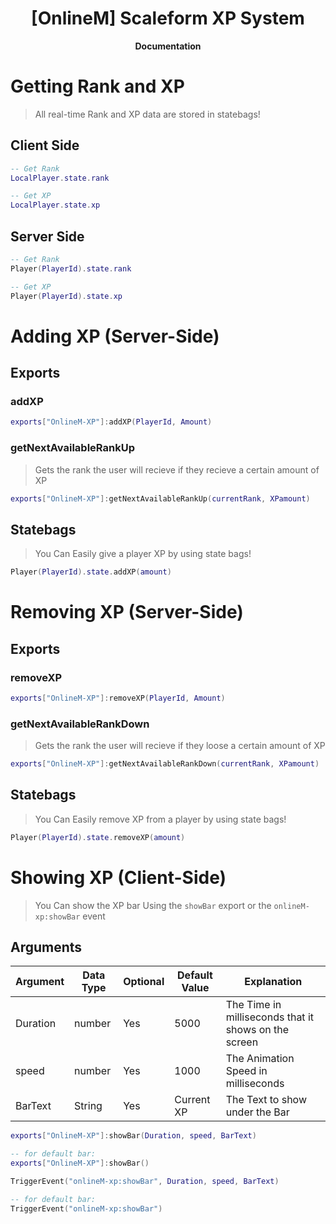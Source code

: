 <h1 align='center'>[OnlineM] Scaleform XP System</a></h1><p align='center'><b>Documentation</b></h5>

# Getting Rank and XP

> All real-time Rank and XP data are stored in statebags!

## Client Side

```lua
-- Get Rank
LocalPlayer.state.rank

-- Get XP
LocalPlayer.state.xp
```

## Server Side

```lua
-- Get Rank
Player(PlayerId).state.rank

-- Get XP
Player(PlayerId).state.xp
```

# Adding XP (Server-Side)

## Exports

### addXP

```lua
exports["OnlineM-XP"]:addXP(PlayerId, Amount)
```

### getNextAvailableRankUp

> Gets the rank the user will recieve if they recieve a certain amount of XP

```lua
exports["OnlineM-XP"]:getNextAvailableRankUp(currentRank, XPamount)
```
## Statebags

> You Can Easily give a player XP by using state bags!

```lua
Player(PlayerId).state.addXP(amount)
```

# Removing XP (Server-Side)

## Exports

### removeXP

```lua
exports["OnlineM-XP"]:removeXP(PlayerId, Amount)
```

### getNextAvailableRankDown

> Gets the rank the user will recieve if they loose a certain amount of XP

```lua
exports["OnlineM-XP"]:getNextAvailableRankDown(currentRank, XPamount)
```

## Statebags

> You Can Easily remove XP from a player by using state bags!

```lua
Player(PlayerId).state.removeXP(amount)
```

# Showing XP (Client-Side)

> You Can show the XP bar Using the `showBar` export or the `onlineM-xp:showBar` event

## Arguments

| Argument  | Data Type | Optional | Default Value |                     Explanation                       |
|-----------|-----------|----------|---------------|-------------------------------------------------------|
| Duration  | number    | Yes      | 5000          | The Time in milliseconds that it shows on the screen  |
| speed     | number    | Yes      | 1000          | The Animation Speed in milliseconds                   |
| BarText   | String    | Yes      | Current XP    | The Text to show under the Bar                        |

```lua
exports["OnlineM-XP"]:showBar(Duration, speed, BarText)

-- for default bar:
exports["OnlineM-XP"]:showBar()
````

```lua
TriggerEvent("onlineM-xp:showBar", Duration, speed, BarText)

-- for default bar:
TriggerEvent("onlineM-xp:showBar")
````




